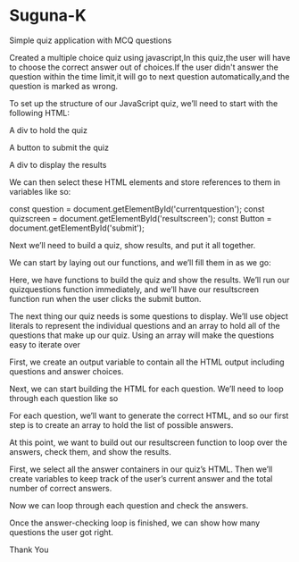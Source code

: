 # Suguna-K
Simple quiz application with MCQ questions

Created a multiple choice quiz using javascript,In this quiz,the user will have to choose the correct answer out of choices.If the user didn't answer the question within the time limit,it will go to next question automatically,and the question is marked as wrong.

To set up the structure of our JavaScript quiz, we’ll need to start with the following HTML:

A  div  to hold the quiz

A  button  to submit the quiz

A  div  to display the results
  
We can then select these HTML elements and store references to them in variables like so:

const question = document.getElementById('currentquestion');
const quizscreen = document.getElementById('resultscreen');
const Button = document.getElementById('submit');

Next we’ll need to build a quiz, show results, and put it all together. 

We can start by laying out our functions, and we’ll fill them in as we go:

Here, we have functions to build the quiz and show the results. We’ll run our quizquestions function immediately, and we’ll have our resultscreen function run when the user clicks the submit button.

The next thing our quiz needs is some questions to display. We’ll use object literals to represent the individual questions and an array to hold all of the questions that make up our quiz. Using an array will make the questions easy to iterate over

First, we create an output variable to contain all the HTML output including questions and answer choices.

Next, we can start building the HTML for each question. We’ll need to loop through each question like so

For each question, we’ll want to generate the correct HTML, and so our first step is to create an array to hold the list of possible answers.

At this point, we want to build out our resultscreen function to loop over the answers, check them, and show the results.

First, we select all the answer containers in our quiz’s HTML. Then we’ll create variables to keep track of the user’s current answer and the total number of correct answers.

Now we can loop through each question and check the answers.

Once the answer-checking loop is finished, we can show how many questions the user got right.


 Thank You
